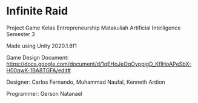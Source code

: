 # Infinite Raid
Project Game Kelas Entrepreneurship Matakuliah Artificial Intelligence Semester 3

Made using Unity 2020.1.6f1

Game Design Document: https://docs.google.com/document/d/1qEHoJeOqOyppigD_KflHoAPeSbX-H00qwK-1BA8TGFA/edit#

Designer: Carlos Fernando, Muhammad Naufal, Kenneth Ardion

Programmer: Gerson Natanael

